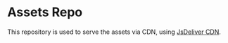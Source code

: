 # Assets Repo
This repository is used to serve the assets via CDN, using [JsDeliver CDN](https://www.jsdelivr.com/).
